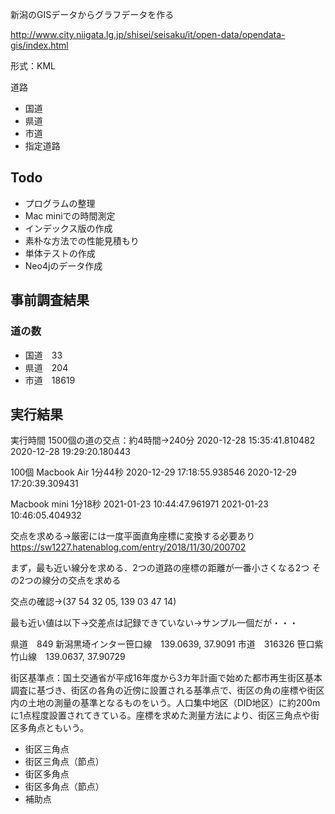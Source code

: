 新潟のGISデータからグラフデータを作る

http://www.city.niigata.lg.jp/shisei/seisaku/it/open-data/opendata-gis/index.html

形式：KML

道路

* 国道
* 県道
* 市道
* 指定道路

## Todo

* プログラムの整理
* Mac miniでの時間測定
* インデックス版の作成
* 素朴な方法での性能見積もり
* 単体テストの作成
* Neo4jのデータ作成

## 事前調査結果

### 道の数

* 国道　33
* 県道　204
* 市道　18619

## 実行結果

実行時間
1500個の道の交点：約4時間→240分
2020-12-28 15:35:41.810482
2020-12-28 19:29:20.180443

100個
Macbook Air 1分44秒
2020-12-29 17:18:55.938546
2020-12-29 17:20:39.309431

Macbook mini 1分18秒
2021-01-23 10:44:47.961971
2021-01-23 10:46:05.404932

交点を求める→厳密には一度平面直角座標に変換する必要あり
https://sw1227.hatenablog.com/entry/2018/11/30/200702

まず，最も近い線分を求める．2つの道路の座標の距離が一番小さくなる2つ
その2つの線分の交点を求める

交点の確認→(37 54 32 05, 139 03 47 14)

最も近い値は以下→交差点は記録できていない→サンプル一個だが・・・

県道　849 新潟黒埼インター笹口線　139.0639, 37.9091
市道　316326 笹口紫竹山線　139.0637, 37.90729




街区基準点：国土交通省が平成16年度から3カ年計画で始めた都市再生街区基本調査に基づき、街区の各角の近傍に設置される基準点で、街区の角の座標や街区内の土地の測量の基準となるものをいう。人口集中地区（DID地区）に約200mに1点程度設置されてきている。座標を求めた測量方法により、街区三角点や街区多角点ともいう。

* 街区三角点
* 街区三角点（節点）
* 街区多角点
* 街区多角点（節点）
* 補助点

